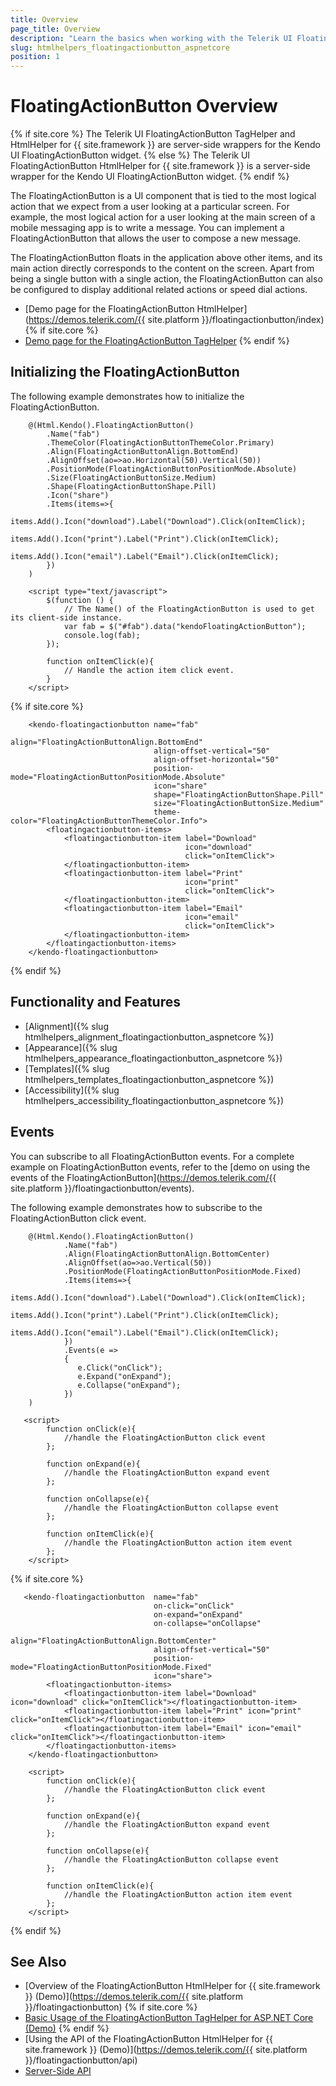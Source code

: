 ```yaml
---
title: Overview
page_title: Overview
description: "Learn the basics when working with the Telerik UI FloatingActionButton component for {{ site.framework }}."
slug: htmlhelpers_floatingactionbutton_aspnetcore
position: 1
---
```


# FloatingActionButton Overview

{% if site.core %}
The Telerik UI FloatingActionButton TagHelper and HtmlHelper for {{ site.framework }} are server-side wrappers for the Kendo UI FloatingActionButton widget.
{% else %}
The Telerik UI FloatingActionButton HtmlHelper for {{ site.framework }} is a server-side wrapper for the Kendo UI FloatingActionButton widget.
{% endif %}

The FloatingActionButton is a UI component that is tied to the most logical action that we expect from a user looking at a particular screen. For example, the most logical action for a user looking at the main screen of a mobile messaging app is to write a message. You can implement a FloatingActionButton that allows the user to compose a new message. 

The FloatingActionButton floats in the application above other items, and its main action directly corresponds to the content on the screen. Apart from being a single button with a single action, the FloatingActionButton can also be configured to display additional related actions or speed dial actions.

* [Demo page for the FloatingActionButton HtmlHelper](https://demos.telerik.com/{{ site.platform }}/floatingactionbutton/index)
{% if site.core %}
* [Demo page for the FloatingActionButton TagHelper](https://demos.telerik.com/aspnet-core/floatingactionbutton/tag-helper)
{% endif %}

## Initializing the FloatingActionButton

The following example demonstrates how to initialize the FloatingActionButton.

```HtmlHelper
    @(Html.Kendo().FloatingActionButton()
        .Name("fab")
        .ThemeColor(FloatingActionButtonThemeColor.Primary)
        .Align(FloatingActionButtonAlign.BottomEnd)
        .AlignOffset(ao=>ao.Horizontal(50).Vertical(50))
        .PositionMode(FloatingActionButtonPositionMode.Absolute)
        .Size(FloatingActionButtonSize.Medium)
        .Shape(FloatingActionButtonShape.Pill)
        .Icon("share")
        .Items(items=>{
            items.Add().Icon("download").Label("Download").Click(onItemClick);
            items.Add().Icon("print").Label("Print").Click(onItemClick);
            items.Add().Icon("email").Label("Email").Click(onItemClick);
        })
    )

    <script type="text/javascript">
        $(function () {
            // The Name() of the FloatingActionButton is used to get its client-side instance.
            var fab = $("#fab").data("kendoFloatingActionButton");
            console.log(fab);
        });

        function onItemClick(e){
            // Handle the action item click event.
        }
    </script>
```
{% if site.core %}
```TagHelper
    <kendo-floatingactionbutton name="fab"
                                align="FloatingActionButtonAlign.BottomEnd"
                                align-offset-vertical="50"
                                align-offset-horizontal="50"
                                position-mode="FloatingActionButtonPositionMode.Absolute"
                                icon="share"
                                shape="FloatingActionButtonShape.Pill"
                                size="FloatingActionButtonSize.Medium"
                                theme-color="FloatingActionButtonThemeColor.Info">
        <floatingactionbutton-items>
            <floatingactionbutton-item label="Download" 
                                       icon="download" 
                                       click="onItemClick">
            </floatingactionbutton-item>
            <floatingactionbutton-item label="Print" 
                                       icon="print" 
                                       click="onItemClick">
            </floatingactionbutton-item>
            <floatingactionbutton-item label="Email" 
                                       icon="email"
                                       click="onItemClick">
            </floatingactionbutton-item>
        </floatingactionbutton-items>
    </kendo-floatingactionbutton>
```
{% endif %}

## Functionality and Features

* [Alignment]({% slug htmlhelpers_alignment_floatingactionbutton_aspnetcore %})
* [Appearance]({% slug htmlhelpers_appearance_floatingactionbutton_aspnetcore %})
* [Templates]({% slug htmlhelpers_templates_floatingactionbutton_aspnetcore %})
* [Accessibility]({% slug htmlhelpers_accessibility_floatingactionbutton_aspnetcore %})

## Events

You can subscribe to all FloatingActionButton events. For a complete example on  FloatingActionButton events, refer to the [demo on using the events of the FloatingActionButton](https://demos.telerik.com/{{ site.platform }}/floatingactionbutton/events).

The following example demonstrates how to subscribe to the FloatingActionButton click event.

```HtmlHelper
    @(Html.Kendo().FloatingActionButton()
            .Name("fab")
            .Align(FloatingActionButtonAlign.BottomCenter)
            .AlignOffset(ao=>ao.Vertical(50))
            .PositionMode(FloatingActionButtonPositionMode.Fixed)
            .Items(items=>{
                items.Add().Icon("download").Label("Download").Click(onItemClick);
                items.Add().Icon("print").Label("Print").Click(onItemClick);
                items.Add().Icon("email").Label("Email").Click(onItemClick);
            })
            .Events(e =>
            {
               e.Click("onClick");
               e.Expand("onExpand");
               e.Collapse("onExpand");
            })
    )
    
   <script>
        function onClick(e){
            //handle the FloatingActionButton click event
        };
        
        function onExpand(e){
            //handle the FloatingActionButton expand event
        };

        function onCollapse(e){
            //handle the FloatingActionButton collapse event
        };

        function onItemClick(e){
            //handle the FloatingActionButton action item event
        };
    </script>
```
{% if site.core %}
```TagHelper
   <kendo-floatingactionbutton  name="fab"
                                on-click="onClick"
                                on-expand="onExpand"
                                on-collapse="onCollapse"
                                align="FloatingActionButtonAlign.BottomCenter"
                                align-offset-vertical="50"
                                position-mode="FloatingActionButtonPositionMode.Fixed"
                                icon="share">
        <floatingactionbutton-items>
            <floatingactionbutton-item label="Download" icon="download" click="onItemClick"></floatingactionbutton-item>
            <floatingactionbutton-item label="Print" icon="print" click="onItemClick"></floatingactionbutton-item>
            <floatingactionbutton-item label="Email" icon="email" click="onItemClick"></floatingactionbutton-item>
        </floatingactionbutton-items>
    </kendo-floatingactionbutton>

    <script>
        function onClick(e){
            //handle the FloatingActionButton click event
        };
        
        function onExpand(e){
            //handle the FloatingActionButton expand event
        };

        function onCollapse(e){
            //handle the FloatingActionButton collapse event
        };

        function onItemClick(e){
            //handle the FloatingActionButton action item event
        };
    </script>
```
{% endif %}

## See Also

* [Overview of the FloatingActionButton HtmlHelper for {{ site.framework }} (Demo)](https://demos.telerik.com/{{ site.platform }}/floatingactionbutton)
{% if site.core %}
* [Basic Usage of the FloatingActionButton TagHelper for ASP.NET Core (Demo)](https://demos.telerik.com/aspnet-core/floatingactionbutton/taghelper)
{% endif %}
* [Using the API of the FloatingActionButton HtmlHelper for {{ site.framework }} (Demo)](https://demos.telerik.com/{{ site.platform }}/floatingactionbutton/api)
* [Server-Side API](/api/floatingactionbutton)
